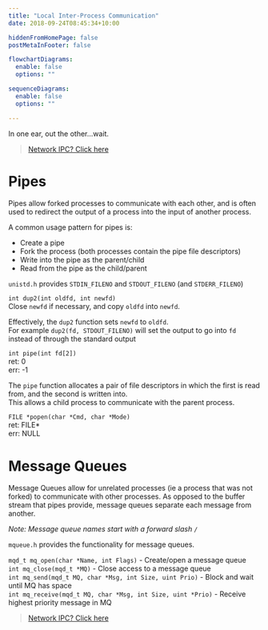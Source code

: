 ```yaml
---
title: "Local Inter-Process Communication"
date: 2018-09-24T08:45:34+10:00

hiddenFromHomePage: false
postMetaInFooter: false

flowchartDiagrams:
  enable: false
  options: ""

sequenceDiagrams: 
  enable: false
  options: ""

---
```


In one ear, out the other...wait.  

> [Network IPC? Click here](../network_IPC)


# Pipes
Pipes allow forked processes to communicate with each other, and is often used to redirect the output of a process into the input of another process.

A common usage pattern for pipes is:

* Create a pipe
* Fork the process (both processes contain the pipe file descriptors)
* Write into the pipe as the parent/child
* Read from the pipe as the child/parent


`unistd.h` provides `STDIN_FILENO` and `STDOUT_FILENO` (and `STDERR_FILENO`)

`int dup2(int oldfd, int newfd)`  
Close `newfd` if necessary, and copy `oldfd` into `newfd`.  

Effectively, the `dup2` function sets `newfd` to `oldfd`.  
For example `dup2(fd, STDOUT_FILENO)` will set the output to go into `fd` instead of through the standard output

`int pipe(int fd[2])`  
ret: 0  
err: -1

The `pipe` function allocates a pair of file descriptors in which the first is read from, and the second is written into.  
This allows a child process to communicate with the parent process.

`FILE *popen(char *Cmd, char *Mode)`  
ret: FILE*  
err: NULL

# Message Queues
Message Queues allow for unrelated processes (ie a process that was not forked) to communicate with other processes. As opposed to the buffer stream that pipes provide, message queues separate each message from another.

_Note: Message queue names start with a forward slash `/`_


`mqueue.h` provides the functionality for message queues.

`mqd_t mq_open(char *Name, int Flags)` - Create/open a message queue  
`int mq_close(mqd_t *MQ)` - Close access to a message queue  
`int mq_send(mqd_t MQ, char *Msg, int Size, uint Prio)` - Block and wait until MQ has space  
`int mq_receive(mqd_t MQ, char *Msg, int Size, uint *Prio)` - Receive highest priority message in MQ

> [Network IPC? Click here](../network_IPC)
